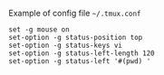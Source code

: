 Example of config file `~/.tmux.conf`  
```
set -g mouse on
set-option -g status-position top
set-option -g status-keys vi
set-option -g status-left-length 120
set-option -g status-left '#(pwd) '
```
